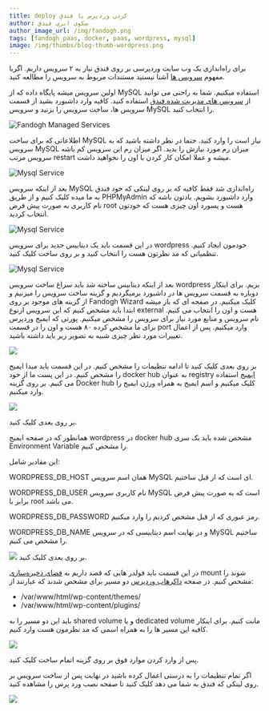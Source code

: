 ```yaml
---
title: deploy کردن وردپرس با فندق
author: سکوی ابری فندق
author_image_url: /img/fandogh.png
tags: [fandogh_paas, docker, paas, wordpress, mysql]
image: /img/thumbs/blog-thumb-wordpress.png
---
```

برای راه‌اندازی یک وب سایت وردپرسی بر روی فندق نیاز به ۲ سرویس داریم.
اگربا مفهوم [سرویس ها](https://docs.fandogh.cloud/docs/services/services)
آشنا نیستید مستندات مربوط به سرویس را مطالعه کنید.


اولین سرویس میشه پایگاه داده که از MySQL استفاده میکنیم. شما به راحتی می توانید از [سرویس های مدیریت شده فندق](https://docs.fandogh.cloud/docs/managed-services/mysql-managed-service) استفاده کنید.
کافیه وارد داشبورد بشید از قسمت سرویس ها، ساخت سرویس را بزنید و سرویس MySQL را انتخاب کنید.



![Fandogh Managed Services](/img/blog/wordpress/dashboard_services.jpg "Wordpress Banner")

اطلاعاتی که برای ساخت MySQL نیاز است را وارد کنید. حتما در نظر داشته باشید که به سرویس MySQL میزان رم مورد نیازش را بدید. اگر میزان رم این سرویس کم باشه سرویس مرتب restart میشه و عملا امکان کار کردن با اون را نخواهید داشت. 

![Mysql Service](/img/blog/wordpress/mysql_service.png "Mysql Service")

بعد از اینکه سرویس MySQL راه‌اندازی شد فقط کافیه که بر روی لینکی که خود فندق به ما میده کلیک کنیم و از طریق PHPMyAdmin وارد داشبورد بشویم. یادتون باشه که نام کاربری به صورت پیش فرض root هست و پسورد اون چیزی هست که خودتون انتخاب کردید. 

![Mysql Service](/img/blog/wordpress/wordpress_mysql_service.png "Mysql Service")

در این قسمت باید یک دیتابیس جدید برای سرویس wordpress خودمون ایجاد کنیم. تنظمیاتی که مد نظرتون هست را انتخاب کنید و بر روی ساخت کلیک کنید. 

![Mysql Service](/img/blog/wordpress/mysql_php_myadmin.png "Mysql PhpMyAdmin")

بعد از اینکه دیتابیس ساخته شد باید سراغ ساخت سرویس wordpress بریم. برای اینکار دوباره به قسمت سرویس ها در داشبورد
برمیگردیم و گزینه ساخت سرویس را میزنیم و از گزینه های موجود بر روی Fandogh Wizard کلیک میکنیم. در صفحه ای
که باز میشه ابتدا باید مشخص کنیم که این سرویس ازنوع external هست و اون را انتخاب می کنیم. نام سرویس و منابع مورد
نیاز برای سرویس را مشخص میکنیم. پورتی که ایمیج وردپرس برای ما مشخص کرده ۸۰ هست و اون را در قسمت port وارد
میکنیم. پس از اعمال تغییرات مورد نظر چیزی شبیه به تصویر زیر باید داشته باشید.

![](/img/blog/wordpress/service_wizard_name.png)

بر روی بعدی کلیک کنید تا ادامه تنظیمات را مشخص کنیم.
در این قسمت باید مبدا ایمیج را مشخص کنیم. در این پست ما از خود docker hub به عنوان registry [ایمیج](https://hub.docker.com/_/wordpress) استفاده می کنیم. بر روی گزینه Docker hub کلیک میکنیم و اسم ایمیج به همراه ورژن ایمیج را وارد میکنیم.

![](/img/blog/wordpress/wizard_image_section.png )

 بر روی بعدی کلیک کنید.

همانطور که در صفحه ایمیج wordpress در docker hub مشخص شده باید یک سری Environment Variable را مشخص کنیم.

این مقادیر شامل:

WORDPRESS_DB_HOST همان اسم سرویس MySQL ای است که از قبل ساختیم.

WORDPRESS_DB_USER نام کاربری سرویس MySQL است که به صورت پیش فرض برابر با root می باشد.

WORDPRESS_DB_PASSWORD رمز عبوری که از قبل مشخص کردیم را وارد میکنیم.

WORDPRESS_DB_NAME و در نهایت اسم دیتابیسی که در سرویس MySQL ساختیم را مشخص می کنیم. 

![](/img/blog/wordpress/wizard_envs.png )
بر روی بعدی کلیک کنید.

در این قسمت باید فولدر هایی که قصد داریم به [فضای ذخیره‌سازی](https://docs.fandogh.cloud/docs/volumes/dedicated-volume) mount شوند را مشخص کنیم. در صفحه [داکرهاب وردپرس](https://hub.docker.com/_/wordpress) دو مسیر برای مشخص شدند که عبارتند از:

- /var/www/html/wp-content/themes/
- /var/www/html/wp-content/plugins/

باید این دو مسیر را به shared volume و یا dedicated volume مانت کنیم. برای اینکار کافیه این مسیر ها را به همراه اسمی که مد نظرمون هست وارد کنیم.

![](/img/blog/wordpress/wizard_mount.png )

پس از وارد کردن موارد فوق بر روی گزینه اتمام ساخت کلیک کنید.

اگر تمام تنظیمات را به درستی اعمال کرده باشید در نهایت پس از ساخت سرویس بر روی لینکی که فندق به شما می دهد کلیک کنید تا صفحه نصب ورد پرس را مشاهده کنید. 

![](/img/blog/wordpress/wordpress_installation.png )


